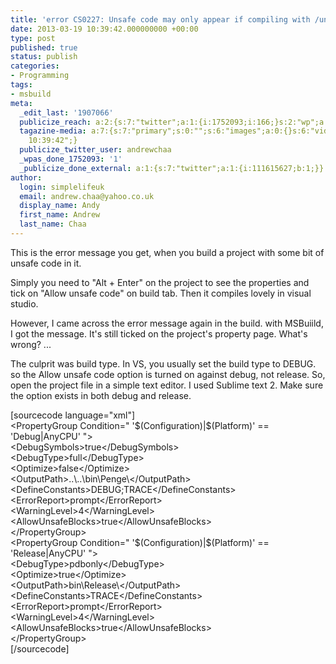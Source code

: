 ```yaml
---
title: 'error CS0227: Unsafe code may only appear if compiling with /unsafe'
date: 2013-03-19 10:39:42.000000000 +00:00
type: post
published: true
status: publish
categories:
- Programming
tags:
- msbuild
meta:
  _edit_last: '1907066'
  publicize_reach: a:2:{s:7:"twitter";a:1:{i:1752093;i:166;}s:2:"wp";a:1:{i:0;i:7;}}
  tagazine-media: a:7:{s:7:"primary";s:0:"";s:6:"images";a:0:{}s:6:"videos";a:0:{}s:11:"image_count";i:0;s:6:"author";s:7:"1907066";s:7:"blog_id";s:7:"1833431";s:9:"mod_stamp";s:19:"2013-03-19
    10:39:42";}
  publicize_twitter_user: andrewchaa
  _wpas_done_1752093: '1'
  _publicize_done_external: a:1:{s:7:"twitter";a:1:{i:111615627;b:1;}}
author:
  login: simplelifeuk
  email: andrew.chaa@yahoo.co.uk
  display_name: Andy
  first_name: Andrew
  last_name: Chaa
---
```

<p>This is the error message you get, when you build a project with some bit of unsafe code in it.</p>
<p>Simply you need to "Alt + Enter" on the project to see the properties and tick on "Allow unsafe code" on build tab. Then it compiles lovely in visual studio.</p>
<p>However, I came across the error message again in the build. with MSBuiild, I got the message. It's still ticked on the project's property page. What's wrong? ...</p>
<p>The culprit was build type. In VS, you usually set the build type to DEBUG. so the Allow unsafe code option is turned on against debug, not release. So, open the project file in a simple text editor. I used Sublime text 2. Make sure the option exists in both debug and release.</p>
<p>[sourcecode language="xml"]<br />
  &lt;PropertyGroup Condition=&quot; '$(Configuration)|$(Platform)' == 'Debug|AnyCPU' &quot;&gt;<br />
    &lt;DebugSymbols&gt;true&lt;/DebugSymbols&gt;<br />
    &lt;DebugType&gt;full&lt;/DebugType&gt;<br />
    &lt;Optimize&gt;false&lt;/Optimize&gt;<br />
    &lt;OutputPath&gt;..\..\bin\Penge\&lt;/OutputPath&gt;<br />
    &lt;DefineConstants&gt;DEBUG;TRACE&lt;/DefineConstants&gt;<br />
    &lt;ErrorReport&gt;prompt&lt;/ErrorReport&gt;<br />
    &lt;WarningLevel&gt;4&lt;/WarningLevel&gt;<br />
    &lt;AllowUnsafeBlocks&gt;true&lt;/AllowUnsafeBlocks&gt;<br />
  &lt;/PropertyGroup&gt;<br />
  &lt;PropertyGroup Condition=&quot; '$(Configuration)|$(Platform)' == 'Release|AnyCPU' &quot;&gt;<br />
    &lt;DebugType&gt;pdbonly&lt;/DebugType&gt;<br />
    &lt;Optimize&gt;true&lt;/Optimize&gt;<br />
    &lt;OutputPath&gt;bin\Release\&lt;/OutputPath&gt;<br />
    &lt;DefineConstants&gt;TRACE&lt;/DefineConstants&gt;<br />
    &lt;ErrorReport&gt;prompt&lt;/ErrorReport&gt;<br />
    &lt;WarningLevel&gt;4&lt;/WarningLevel&gt;<br />
    &lt;AllowUnsafeBlocks&gt;true&lt;/AllowUnsafeBlocks&gt;<br />
  &lt;/PropertyGroup&gt;<br />
[/sourcecode]</p>
